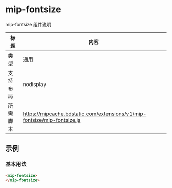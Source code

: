 # mip-fontsize

mip-fontsize 组件说明

标题|内容
----|----
类型|通用
支持布局|nodisplay
所需脚本|https://mipcache.bdstatic.com/extensions/v1/mip-fontsize/mip-fontsize.js

## 示例

### 基本用法
```html
<mip-fontsize>
</mip-fontsize>
```

